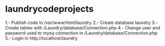 # laundrycodeprojects

1.- Publish code in /var/www/html/laundry
2.- Create database laundry
3.- Create tables with /Laundry/database/Connection.php
4.- Change user and password used to mysq connection in /Laundry/database/Connection.php
5.- Login in http://localhost/laundry
